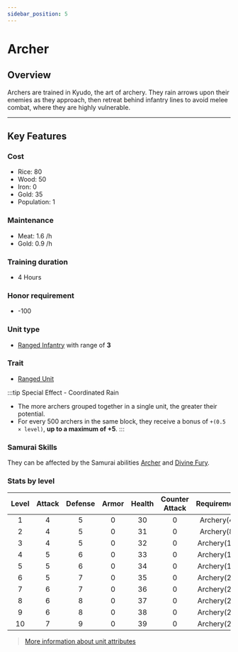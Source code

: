 ```yaml
---
sidebar_position: 5
---
```

# Archer

## Overview

Archers are trained in Kyudo, the art of archery. They rain arrows upon their enemies as they approach, then retreat behind infantry lines to avoid melee combat, where they are highly vulnerable.

---

## Key Features

### Cost
- Rice: 80
- Wood: 50
- Iron: 0
- Gold: 35
- Population: 1

### Maintenance
- Meat: 1.6 /h
- Gold: 0.9 /h

### Training duration
- 4 Hours

### Honor requirement
- -100

### Unit type
- [Ranged Infantry](../index.md#ranged-infantry) with range of **3**

### Trait
- [Ranged Unit](../index.md#ranged-units)

:::tip Special Effect - Coordinated Rain
- The more archers grouped together in a single unit, the greater their potential.
- For every 500 archers in the same block, they receive a bonus of `+(0.5 × level)`, **up to a maximum of +5**.
:::

### Samurai Skills
They can be affected by the Samurai abilities [Archer](../../samurais/reasoning-skills.md) and [Divine Fury](../../samurais/charisma-skills.md).

### Stats by level

| Level | Attack | Defense | Armor | Health | Counter Attack | Requirement |
| :---: | :----: | :-----: | :---: | :----: | :------------: | :---------: |
|   1   |   4    |    5    |   0   |   30   |       0        | Archery(4)  |
|   2   |   4    |    5    |   0   |   31   |       0        | Archery(8)  |
|   3   |   4    |    5    |   0   |   32   |       0        | Archery(12) |
|   4   |   5    |    6    |   0   |   33   |       0        | Archery(15) |
|   5   |   5    |    6    |   0   |   34   |       0        | Archery(17) |
|   6   |   5    |    7    |   0   |   35   |       0        | Archery(20) |
|   7   |   6    |    7    |   0   |   36   |       0        | Archery(22) |
|   8   |   6    |    8    |   0   |   37   |       0        | Archery(25) |
|   9   |   6    |    8    |   0   |   38   |       0        | Archery(27) |
|  10   |   7    |    9    |   0   |   39   |       0        | Archery(29) |

> [More information about unit attributes](../index.md#attributes)